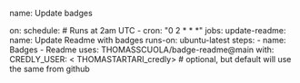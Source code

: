 <!--START_SECTION:badges-->
name: Update badges

on:
  schedule:
    # Runs at 2am UTC
    - cron: "0 2 * * *"
jobs:
  update-readme:
    name: Update Readme with badges
    runs-on: ubuntu-latest
    steps:
      - name: Badges - Readme
        uses: THOMASSCUOLA/badge-readme@main
        with:       
          CREDLY_USER: < THOMASTARTARI_credly> # optional, but default will use the same from github
<!--END_SECTION:badges-->

